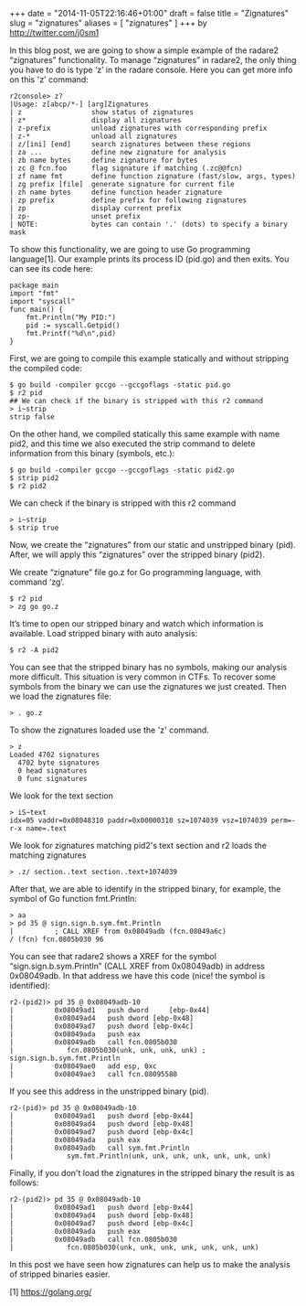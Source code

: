 +++
date = "2014-11-05T22:16:46+01:00"
draft = false
title = "Zignatures"
slug = "zignatures"
aliases = [
	"zignatures"
]
+++
by http://twitter.com/j0sm1

In this blog post, we are going to show a simple example of the radare2 “zignatures” functionality. To manage “zignatures” in radare2, the only thing you have to do is type ‘z’ in the radare console. Here you can get more info on this 'z' command:

    r2console> z?
    |Usage: z[abcp/*-] [arg]Zignatures
    | z                 show status of zignatures
    | z*                display all zignatures
    | z-prefix          unload zignatures with corresponding prefix
    | z-*               unload all zignatures
    | z/[ini] [end]     search zignatures between these regions
    | za ...            define new zignature for analysis
    | zb name bytes     define zignature for bytes
    | zc @ fcn.foo      flag signature if matching (.zc@@fcn)
    | zf name fmt       define function zignature (fast/slow, args, types)
    | zg prefix [file]  generate signature for current file
    | zh name bytes     define function header zignature
    | zp prefix         define prefix for following zignatures
    | zp                display current prefix
    | zp-               unset prefix
    | NOTE:             bytes can contain '.' (dots) to specify a binary mask

To show this functionality, we are going to use Go programming language[1]. Our example prints its process ID (pid.go) and then exits. You can see its code here:

    package main
    import "fmt"
    import "syscall"
    func main() {
        fmt.Println("My PID:")
        pid := syscall.Getpid()
        fmt.Printf("%d\n",pid) 
    }

First, we are going to compile this example statically and without stripping the compiled code:

    $ go build -compiler gccgo --gccgoflags -static pid.go
    $ r2 pid
    ## We can check if the binary is stripped with this r2 command
    > i~strip
    strip false

On the other hand, we compiled statically this same example with name pid2, and this time we also executed the strip command to delete information from this binary (symbols, etc.):

    $ go build -compiler gccgo --gccgoflags -static pid2.go
    $ strip pid2
    $ r2 pid2

We can check if the binary is stripped with this r2 command

    > i~strip
    $ strip true

Now, we create the “zignatures” from our static and unstripped binary (pid). After, we will apply this “zignatures” over the stripped binary (pid2).

We create “zignature” file go.z for Go programming language, with command ‘zg’.

    $ r2 pid
    > zg go go.z 

It’s time to open our stripped binary and watch which information is available. Load stripped binary with auto analysis:

    $ r2 -A pid2 

You can see that the stripped binary has no symbols, making our analysis more difficult. This situation is very common in CTFs. To recover some symbols from the binary we can use the zignatures we just created. Then we load the zignatures file:

    > . go.z

To show the zignatures loaded use the 'z' command.

    > z
    Loaded 4702 signatures
      4702 byte signatures
      0 head signatures
      0 func signatures

We look for the text section

    > iS~text 
    idx=05 vaddr=0x08048310 paddr=0x00000310 sz=1074039 vsz=1074039 perm=-r-x name=.text

We look for zignatures matching pid2's text section and r2 loads the matching zignatures

    > .z/ section..text section..text+1074039

After that, we are able to identify in the stripped binary, for example, the symbol of Go function fmt.Println:

    > aa
    > pd 35 @ sign.sign.b.sym.fmt.Println 
    |          ; CALL XREF from 0x08049adb (fcn.08049a6c)
    / (fcn) fcn.0805b030 96

You can see that radare2 shows a XREF for the symbol “sign.sign.b.sym.Println” (CALL XREF from 0x08049adb) in address 0x08049adb. In that address we have this code (nice! the symbol is identified):

    r2-(pid2)> pd 35 @ 0x08049adb-10
    |          0x08049ad1   push dword     [ebp-0x44]
    |          0x08049ad4   push dword [ebp-0x48]
    |          0x08049ad7   push dword [ebp-0x4c]
    |          0x08049ada   push eax
    |          0x08049adb   call fcn.0805b030
    |             fcn.0805b030(unk, unk, unk, unk) ; sign.sign.b.sym.fmt.Println
    |          0x08049ae0   add esp, 0xc
    |          0x08049ae3   call fcn.08095580

If you see this address in the unstripped binary (pid).

    r2-(pid)> pd 35 @ 0x08049adb-10
    |          0x08049ad1   push dword [ebp-0x44]
    |          0x08049ad4   push dword [ebp-0x48]
    |          0x08049ad7   push dword [ebp-0x4c]
    |          0x08049ada   push eax
    |          0x08049adb   call sym.fmt.Println
    |             sym.fmt.Println(unk, unk, unk, unk, unk, unk, unk)

Finally, if you don't load the zignatures in the stripped binary the result is as follows:

    r2-(pid2)> pd 35 @ 0x08049adb-10
    |          0x08049ad1   push dword [ebp-0x44]
    |          0x08049ad4   push dword [ebp-0x48]
    |          0x08049ad7   push dword [ebp-0x4c]
    |          0x08049ada   push eax
    |          0x08049adb   call fcn.0805b030
    |             fcn.0805b030(unk, unk, unk, unk, unk, unk, unk)

In this post we have seen how zignatures can help us to make the analysis of stripped binaries easier.

[1] https://golang.org/
